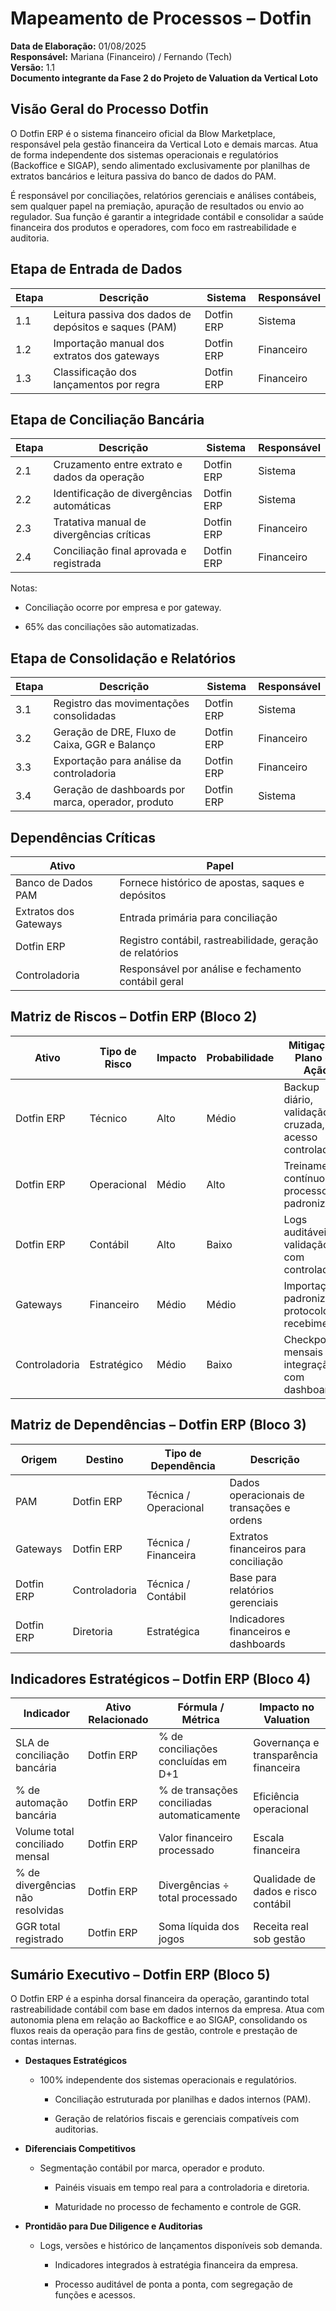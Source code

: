 # **Mapeamento de Processos – Dotfin**

**Data de Elaboração:** 01/08/2025  
**Responsável:** Mariana (Financeiro) / Fernando (Tech)  
**Versão:** 1.1  
**Documento integrante da Fase 2 do Projeto de Valuation da Vertical Loto**

## **Visão Geral do Processo Dotfin**

O Dotfin ERP é o sistema financeiro oficial da Blow Marketplace, responsável pela gestão financeira da Vertical Loto e demais marcas. Atua de forma independente dos sistemas operacionais e regulatórios (Backoffice e SIGAP), sendo alimentado exclusivamente por planilhas de extratos bancários e leitura passiva do banco de dados do PAM.

É responsável por conciliações, relatórios gerenciais e análises contábeis, sem qualquer papel na premiação, apuração de resultados ou envio ao regulador. Sua função é garantir a integridade contábil e consolidar a saúde financeira dos produtos e operadores, com foco em rastreabilidade e auditoria.

## **Etapa de Entrada de Dados**

| **Etapa** | **Descrição** | **Sistema** | **Responsável** |
|----|----|----|----|
| 1.1 | Leitura passiva dos dados de depósitos e saques (PAM) | Dotfin ERP | Sistema |
| 1.2 | Importação manual dos extratos dos gateways | Dotfin ERP | Financeiro |
| 1.3 | Classificação dos lançamentos por regra | Dotfin ERP | Financeiro |

## **Etapa de Conciliação Bancária**

| **Etapa** | **Descrição** | **Sistema** | **Responsável** |
|----|----|----|----|
| 2.1 | Cruzamento entre extrato e dados da operação | Dotfin ERP | Sistema |
| 2.2 | Identificação de divergências automáticas | Dotfin ERP | Sistema |
| 2.3 | Tratativa manual de divergências críticas | Dotfin ERP | Financeiro |
| 2.4 | Conciliação final aprovada e registrada | Dotfin ERP | Financeiro |

Notas:

- Conciliação ocorre por empresa e por gateway.

- 65% das conciliações são automatizadas.

## **Etapa de Consolidação e Relatórios**

| **Etapa** | **Descrição** | **Sistema** | **Responsável** |
|----|----|----|----|
| 3.1 | Registro das movimentações consolidadas | Dotfin ERP | Sistema |
| 3.2 | Geração de DRE, Fluxo de Caixa, GGR e Balanço | Dotfin ERP | Financeiro |
| 3.3 | Exportação para análise da controladoria | Dotfin ERP | Financeiro |
| 3.4 | Geração de dashboards por marca, operador, produto | Dotfin ERP | Sistema |

## **Dependências Críticas**

| **Ativo** | **Papel** |
|----|----|
| Banco de Dados PAM | Fornece histórico de apostas, saques e depósitos |
| Extratos dos Gateways | Entrada primária para conciliação |
| Dotfin ERP | Registro contábil, rastreabilidade, geração de relatórios |
| Controladoria | Responsável por análise e fechamento contábil geral |

## **Matriz de Riscos – Dotfin ERP (Bloco 2)**

| **Ativo** | **Tipo de Risco** | **Impacto** | **Probabilidade** | **Mitigação / Plano de Ação** |
|----|----|----|----|----|
| Dotfin ERP | Técnico | Alto | Médio | Backup diário, validação cruzada, acesso controlado |
| Dotfin ERP | Operacional | Médio | Alto | Treinamento contínuo, processos padronizados |
| Dotfin ERP | Contábil | Alto | Baixo | Logs auditáveis, validação com controladoria |
| Gateways | Financeiro | Médio | Médio | Importação padronizada, protocolo de recebimento |
| Controladoria | Estratégico | Médio | Baixo | Checkpoints mensais e integração com dashboards |

## **Matriz de Dependências – Dotfin ERP (Bloco 3)**

| **Origem** | **Destino** | **Tipo de Dependência** | **Descrição** |
|----|----|----|----|
| PAM | Dotfin ERP | Técnica / Operacional | Dados operacionais de transações e ordens |
| Gateways | Dotfin ERP | Técnica / Financeira | Extratos financeiros para conciliação |
| Dotfin ERP | Controladoria | Técnica / Contábil | Base para relatórios gerenciais |
| Dotfin ERP | Diretoria | Estratégica | Indicadores financeiros e dashboards |

## **Indicadores Estratégicos – Dotfin ERP (Bloco 4)**

| **Indicador** | **Ativo Relacionado** | **Fórmula / Métrica** | **Impacto no Valuation** |
|----|----|----|----|
| SLA de conciliação bancária | Dotfin ERP | % de conciliações concluídas em D+1 | Governança e transparência financeira |
| % de automação bancária | Dotfin ERP | % de transações conciliadas automaticamente | Eficiência operacional |
| Volume total conciliado mensal | Dotfin ERP | Valor financeiro processado | Escala financeira |
| % de divergências não resolvidas | Dotfin ERP | Divergências ÷ total processado | Qualidade de dados e risco contábil |
| GGR total registrado | Dotfin ERP | Soma líquida dos jogos | Receita real sob gestão |

## **Sumário Executivo – Dotfin ERP (Bloco 5)**

O Dotfin ERP é a espinha dorsal financeira da operação, garantindo total rastreabilidade contábil com base em dados internos da empresa. Atua com autonomia plena em relação ao Backoffice e ao SIGAP, consolidando os fluxos reais da operação para fins de gestão, controle e prestação de contas internas.

- **Destaques Estratégicos**

  - 100% independente dos sistemas operacionais e regulatórios.


    - Conciliação estruturada por planilhas e dados internos (PAM).


    - Geração de relatórios fiscais e gerenciais compatíveis com auditorias.

- **Diferenciais Competitivos**

  - Segmentação contábil por marca, operador e produto.


    - Painéis visuais em tempo real para a controladoria e diretoria.


    - Maturidade no processo de fechamento e controle de GGR.


- **Prontidão para Due Diligence e Auditorias**

  - Logs, versões e histórico de lançamentos disponíveis sob demanda.
  
  
    - Indicadores integrados à estratégia financeira da empresa.
  
  
    - Processo auditável de ponta a ponta, com segregação de funções e acessos.
